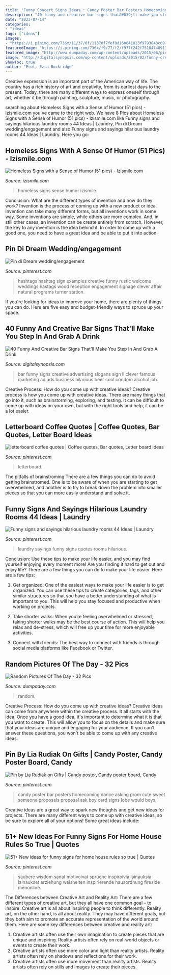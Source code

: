 ```yaml
---
title: "Funny Concert Signs Ideas : Candy Poster Bar Posters Homecoming Dance Asking Prom Cute Sweet Someone Proposals Proposal Ask Boy Card Signs Lobe Would Boys"
description: "40 funny and creative bar signs that&#039;ll make you step in and grab a drink"
date: "2023-07-14"
categories:
- "ideas"
tags: ["ideas"]
images:
- "https://i.pinimg.com/736x/11/37/0f/11370f7fef8d160641813f9793843c09--funny-wedding-hashtags-creative-wedding-hashtags.jpg"
featuredImage: "https://i.pinimg.com/736x/f9/77/f2/f977f242f75184748913cae79f1394c4.jpg"
featured_image: "http://www.dumpaday.com/wp-content/uploads/2015/06/pictures-146.jpg"
image: "http://digitalsynopsis.com/wp-content/uploads/2015/02/funny-creative-bar-signs.jpg"
ShowToc: true
author: "Prof. Ezra Buckridge"
---
```



Creative expression is an important part of the American way of life. The country has a rich history of art and creativity, from its earliest days to the present. Today, there are many different ways to express oneself through art, whether it be through painting, sculpture, music, or photography.

	

		
searching about Homeless Signs with a Sense of Humor (51 pics) - Izismile.com you've came to the right web. We have 8 Pics about Homeless Signs with a Sense of Humor (51 pics) - Izismile.com like Funny signs and sayings hilarious laundry rooms 44 Ideas | Laundry, Pin di Dream wedding/engagement and also Funny signs and sayings hilarious laundry rooms 44 Ideas | Laundry. Here you go:
		
    
## Homeless Signs With A Sense Of Humor (51 Pics) - Izismile.com

<img loading=lazy src="https://www.izismile.com/img/img3/20100831/640/homeless_signs_with_640_17.jpg" onerror="this.onerror=null;this.src='https://tse1.mm.bing.net/th?id=OIP.P2KpEvaCUWi59ryu_zQPNwAAAA&amp;pid=15.1';" alt="Homeless Signs with a Sense of Humor (51 pics) - Izismile.com">

_Source: izismile.com_

>homeless signs sense humor izismile. 

	

Conclusion: What are the different types of invention and how do they work?
Invention is the process of coming up with a new product or idea. Invention can take many different forms, but all inventions work in some way. Some inventions are simple, while others are more complex. And, in still other cases, an invention can be create entirely from scratch. However, the key to any invention is the idea behind it. In order to come up with a good one, you need to have a great idea and be able to put it into action.

    
## Pin Di Dream Wedding/engagement

<img loading=lazy src="https://i.pinimg.com/736x/11/37/0f/11370f7fef8d160641813f9793843c09--funny-wedding-hashtags-creative-wedding-hashtags.jpg" onerror="this.onerror=null;this.src='https://tse3.mm.bing.net/th?id=OIP.EiWQJesfNmJU1Iptm9dvUQHaLH&amp;pid=15.1';" alt="Pin di Dream wedding/engagement">

_Source: pinterest.com_

>hashtags hashtag sign examples creative funny rustic welcome weddings hastags wood reception engagement signage clever affair natural programs turner station. 

	

If you're looking for ideas to improve your home, there are plenty of things you can do. Here are five easy and budget-friendly ways to spruce up your space.

    
## 40 Funny And Creative Bar Signs That&#039;ll Make You Step In And Grab A Drink

<img loading=lazy src="http://digitalsynopsis.com/wp-content/uploads/2015/02/funny-creative-bar-signs.jpg" onerror="this.onerror=null;this.src='https://tse3.mm.bing.net/th?id=OIP.25i4snXxxM8xE-4L6fScNgHaD8&amp;pid=15.1';" alt="40 Funny And Creative Bar Signs That&#039;ll Make You Step In And Grab A Drink">

_Source: digitalsynopsis.com_

>bar funny signs creative advertising slogans sign ll clever famous marketing ad ads business hilarious beer cool condom alcohol job. 

	

Creative Process: How do you come up with creative ideas?
Creative process is how you come up with creative ideas. There are many things that go into it, such as brainstorming, exploring, and testing. It can be difficult to come up with ideas on your own, but with the right tools and help, it can be a lot easier.

    
## Letterboard Coffee Quotes | Coffee Quotes, Bar Quotes, Letter Board Ideas

<img loading=lazy src="https://i.pinimg.com/736x/f9/77/f2/f977f242f75184748913cae79f1394c4.jpg" onerror="this.onerror=null;this.src='https://tse3.mm.bing.net/th?id=OIP.GgySTDtkxUL1nMFzlTyQVAHaJ3&amp;pid=15.1';" alt="letterboard coffee quotes | Coffee quotes, Bar quotes, Letter board ideas">

_Source: pinterest.com_

>letterboard. 

	

The pitfalls of brainstroming
There are a few things you can do to avoid getting brainstromed. One is to be aware of when you are starting to get overwhelmed, and another is to try to break down the problem into smaller pieces so that you can more easily understand and solve it.

    
## Funny Signs And Sayings Hilarious Laundry Rooms 44 Ideas | Laundry

<img loading=lazy src="https://i.pinimg.com/736x/5a/7a/40/5a7a400fa10f28ed0a6ce9e1fe1113ce.jpg" onerror="this.onerror=null;this.src='https://tse4.mm.bing.net/th?id=OIP.SRc51k9OvoFh90nzNL2JoQAAAA&amp;pid=15.1';" alt="Funny signs and sayings hilarious laundry rooms 44 Ideas | Laundry">

_Source: pinterest.com_

>laundry sayings funny signs quotes rooms hilarious. 

	

Conclusion: Use these tips to make your life easier, and you may find yourself enjoying every moment more!
Are you finding it hard to get out and enjoy life? There are a few things you can do to make your life easier. Here are a few tips: 
1. Get organized: One of the easiest ways to make your life easier is to get organized. You can use these tips to create categories, tags, and other similar structures so that you have a better understanding of what is important to you. This will help you stay focused and productive when working on projects. 

2. Take shorter walks: When you’re feeling overwhelmed or stressed, taking shorter walks may be the best course of action. This will help you relax and de-stress, which will free up your time for more enjoyable activities. 

3. Connect with friends: The best way to connect with friends is through social media platforms like Facebook or Twitter.

    
## Random Pictures Of The Day - 32 Pics

<img loading=lazy src="http://www.dumpaday.com/wp-content/uploads/2015/06/pictures-146.jpg" onerror="this.onerror=null;this.src='https://tse3.mm.bing.net/th?id=OIP.cZIAGfNCHI_JL54imIACEACaEs&amp;pid=15.1';" alt="Random Pictures Of The Day - 32 Pics">

_Source: dumpaday.com_

>random. 

	

Creative Process: How do you come up with creative ideas?
Creative ideas can come from anywhere within the creative process. It all starts with the idea. Once you have a good idea, it's important to determine what it is that you want to create. This will allow you to focus on the details and make sure that your ideas are unique and engaging for your audience. If you can't answer these questions, you won't be able to come up with any creative ideas.

    
## Pin By Lia Rudiak On Gifts | Candy Poster, Candy Poster Board, Candy

<img loading=lazy src="https://i.pinimg.com/736x/c5/42/57/c54257739c6c8261ffefc7de17f98d0e--dance-posters-homecoming-ideas.jpg" onerror="this.onerror=null;this.src='https://tse3.mm.bing.net/th?id=OIP.gcKnlnvrLx2B4AFz5QMriwHaJ3&amp;pid=15.1';" alt="Pin by Lia Rudiak on Gifts | Candy poster, Candy poster board, Candy">

_Source: pinterest.com_

>candy poster bar posters homecoming dance asking prom cute sweet someone proposals proposal ask boy card signs lobe would boys. 

	

Creative ideas are a great way to spark new thoughts and get new ideas for projects. There are many different ways to come up with creative ideas, so be sure to explore all of your options! Some great ideas include:

    
## 51+ New Ideas For Funny Signs For Home House Rules So True | Quotes

<img loading=lazy src="https://i.pinimg.com/736x/72/98/3f/72983fe8e9e95759a484fe5649f2a94a.jpg" onerror="this.onerror=null;this.src='https://tse2.mm.bing.net/th?id=OIP.nIeqPeJ2u9eaYD4Ou-EOWAAAAA&amp;pid=15.1';" alt="51+ New ideas for funny signs for home house rules so true | Quotes">

_Source: pinterest.com_

>saubere wisdom sanat motivoivat sprüche inspiroivia lainauksia lainaukset erziehung weisheiten inspirierende hausordnung fireside menonline. 

	

The Differences between Creative Art and Reality Art: There are a few different types of creative art, but they all have one common goal – to inspire.
Creative art is all about inspiring people to think differently. Reality art, on the other hand, is all about reality. They may have different goals, but they both aim to promote an accurate representation of the world around them. Here are some key differences between creative and reality art: 
1) Creative artists often use their own imagination to create pieces that are unique and inspiring. Reality artists often rely on real-world objects or events to create their work. 
2) Creative artists often use more color and light than reality artists. Reality artists often rely on shadows and reflections for their work. 
3) Creative artists often use more movement than reality artists. Reality artists often rely on stills and images to create their pieces.

